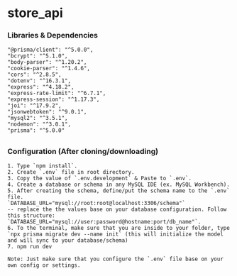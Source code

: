 # store_api

### Libraries & Dependencies

    "@prisma/client": "^5.0.0",
    "bcrypt": "^5.1.0",
    "body-parser": "^1.20.2",
    "cookie-parser": "^1.4.6",
    "cors": "^2.8.5",
    "dotenv": "^16.3.1",
    "express": "^4.18.2",
    "express-rate-limit": "^6.7.1",
    "express-session": "^1.17.3",
    "joi": "^17.9.2",
    "jsonwebtoken": "^9.0.1",
    "mysql2": "^3.5.1",
    "nodemon": "^3.0.1",
    "prisma": "^5.0.0"

##

### Configuration (After cloning/downloading)

    1. Type `npm install`.
    2. Create `.env` file in root directory.
    3. Copy the value of `.env.development` & Paste to `.env`.
    4. Create a database or schema in any MySQL IDE (ex. MySQL Workbench).
    5. After creating the schema, define/put the schema name to the `.env` file.
    `DATABASE_URL="mysql://root:root@localhost:3306/schema"`
    -- replace the the values base on your database configuration. Follow this structure: `DATABASE_URL="mysql://user:password@hostname:port/db_name"`.
    6. To the terminal, make sure that you are inside to your folder, type `npx prisma migrate dev --name init` (this will initialize the model and will sync to your database/schema)
    7. npm run dev

    Note: Just make sure that you configure the `.env` file base on your own config or settings.

##
